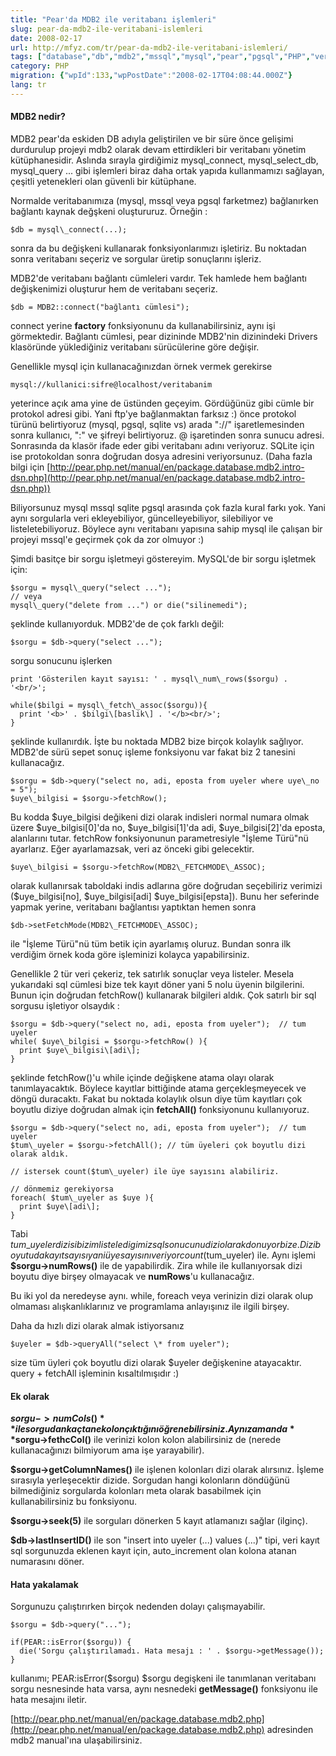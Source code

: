 ```yaml
---
title: "Pear'da MDB2 ile veritabanı işlemleri"
slug: pear-da-mdb2-ile-veritabani-islemleri
date: 2008-02-17
url: http://mfyz.com/tr/pear-da-mdb2-ile-veritabani-islemleri/
tags: ["database","db","mdb2","mssql","mysql","pear","pgsql","PHP","veritabanı"]
category: PHP
migration: {"wpId":133,"wpPostDate":"2008-02-17T04:08:44.000Z"}
lang: tr
---
```


#### MDB2 nedir?

MDB2 pear'da eskiden DB adıyla geliştirilen ve bir süre önce gelişimi durdurulup projeyi mdb2 olarak devam ettirdikleri bir veritabanı yönetim kütüphanesidir. Aslında sırayla girdiğimiz mysql\_connect, mysql\_select\_db, mysql\_query ... gibi işlemleri biraz daha ortak yapıda kullanmamızı sağlayan, çeşitli yetenekleri olan güvenli bir kütüphane.

Normalde veritabanımıza (mysql, mssql veya pgsql farketmez) bağlanırken bağlantı kaynak değşkeni oluştururuz. Örneğin :
```
$db = mysql\_connect(...);

```
sonra da bu değişkeni kullanarak fonksiyonlarımızı işletiriz. Bu noktadan sonra veritabanı seçeriz ve sorgular üretip sonuçlarını işleriz.

MDB2'de veritabanı bağlantı cümleleri vardır. Tek hamlede hem bağlantı değişkenimizi oluşturur hem de veritabanı seçeriz.
```
$db = MDB2::connect("bağlantı cümlesi");

```
connect yerine **factory** fonksiyonunu da kullanabilirsiniz, aynı işi görmektedir. Bağlantı cümlesi, pear dizininde MDB2'nin dizinindeki Drivers klasöründe yüklediğiniz veritabanı sürücülerine göre değişir.

Genellikle mysql için kullanacağınızdan örnek vermek gerekirse
```
mysql://kullanici:sifre@localhost/veritabanim

```
yeterince açık ama yine de üstünden geçeyim. Gördüğünüz gibi cümle bir protokol adresi gibi. Yani ftp'ye bağlanmaktan farksız :) önce protokol türünü belirtiyoruz (mysql, pgsql, sqlite vs) arada "://" işaretlemesinden sonra kullanıcı, ":" ve şifreyi belirtiyoruz. @ işaretinden sonra sunucu adresi. Sonrasında da klasör ifade eder gibi veritabanı adını veriyoruz. SQLite için ise protokoldan sonra doğrudan dosya adresini veriyorsunuz. (Daha fazla bilgi için [http://pear.php.net/manual/en/package.database.mdb2.intro-dsn.php](http://pear.php.net/manual/en/package.database.mdb2.intro-dsn.php))

Biliyorsunuz mysql mssql sqlite pgsql arasında çok fazla kural farkı yok. Yani aynı sorgularla veri ekleyebiliyor, güncelleyebiliyor, silebiliyor ve listeletebiliyoruz. Böylece aynı veritabanı yapısına sahip mysql ile çalışan bir projeyi mssql'e geçirmek çok da zor olmuyor :)

Şimdi basitçe bir sorgu işletmeyi göstereyim. MySQL'de bir sorgu işletmek için:
```
$sorgu = mysql\_query("select ...");
// veya
mysql\_query("delete from ...") or die("silinemedi");

```
şeklinde kullanıyorduk. MDB2'de de çok farklı değil:
```
$sorgu = $db->query("select ...");

```
sorgu sonucunu işlerken
```
print 'Gösterilen kayıt sayısı: ' . mysql\_num\_rows($sorgu) . '<br/>';

while($bilgi = mysql\_fetch\_assoc($sorgu)){
  print '<b>' . $bilgi\[baslik\] . '</b><br/>';
}

```
şeklinde kullanırdık. İşte bu noktada MDB2 bize birçok kolaylık sağlıyor. MDB2'de sürü sepet sonuç işleme fonksiyonu var fakat biz 2 tanesini kullanacağız.
```
$sorgu = $db->query("select no, adi, eposta from uyeler where uye\_no = 5");
$uye\_bilgisi = $sorgu->fetchRow();

```
Bu kodda $uye\_bilgisi değikeni dizi olarak indisleri normal numara olmak üzere $uye\_bilgisi\[0\]'da no, $uye\_bilgisi\[1\]'da adi, $uye\_bilgisi\[2\]'da eposta, alanlarını tutar. fetchRow fonksiyonunun parametresiyle "İşleme Türü"nü ayarlarız. Eğer ayarlamazsak, veri az önceki gibi gelecektir.
```
$uye\_bilgisi = $sorgu->fetchRow(MDB2\_FETCHMODE\_ASSOC);

```
olarak kullanırsak taboldaki indis adlarına göre doğrudan seçebiliriz verimizi ($uye\_bilgisi\[no\], $uye\_bilgisi\[adi\] $uye\_bilgisi\[epsta\]). Bunu her seferinde yapmak yerine, veritabanı bağlantısı yaptıktan hemen sonra
```
$db->setFetchMode(MDB2\_FETCHMODE\_ASSOC);

```
ile "İşleme Türü"nü tüm betik için ayarlamış oluruz. Bundan sonra ilk verdiğim örnek koda göre işleminizi kolayca yapabilirsiniz.

Genellikle 2 tür veri çekeriz, tek satırlık sonuçlar veya listeler. Mesela yukarıdaki sql cümlesi bize tek kayıt döner yani 5 nolu üyenin bilgilerini. Bunun için doğrudan fetchRow() kullanarak bilgileri aldık. Çok satırlı bir sql sorgusu işletiyor olsaydık :
```
$sorgu = $db->query("select no, adi, eposta from uyeler");  // tum uyeler
while( $uye\_bilgisi = $sorgu->fetchRow() ){
  print $uye\_bilgisi\[adi\];
}

```
şeklinde fetchRow()'u while içinde değişkene atama olayı olarak tanımlayacaktık. Böylece kayıtlar bittiğinde atama gerçekleşmeyecek ve döngü duracaktı. Fakat bu noktada kolaylık olsun diye tüm kayıtları çok boyutlu diziye doğrudan almak için **fetchAll()** fonksiyonunu kullanıyoruz.
```
$sorgu = $db->query("select no, adi, eposta from uyeler");  // tum uyeler
$tum\_uyeler = $sorgu->fetchAll(); // tüm üyeleri çok boyutlu dizi olarak aldık.

// istersek count($tum\_uyeler) ile üye sayısını alabiliriz.

// dönmemiz gerekiyorsa
foreach( $tum\_uyeler as $uye ){
  print $uye\[adi\];
}

```
Tabi $tum\_uyeler dizisi bizim listeledigimiz sql sonucunu dizi olarak donuyor bize. Dizi boyutu da kayıt sayısı yani üye sayısını veriyor count($tum\_uyeler) ile. Aynı işlemi **$sorgu->numRows()** ile de yapabilirdik. Zira while ile kullanıyorsak dizi boyutu diye birşey olmayacak ve **numRows**'u kullanacağız.

Bu iki yol da neredeyse aynı. while, foreach veya verinizin dizi olarak olup olmaması alışkanlıklarınız ve programlama anlayışınız ile ilgili birşey.

Daha da hızlı dizi olarak almak istiyorsanız
```
$uyeler = $db->queryAll("select \* from uyeler");

```
size tüm üyleri çok boyutlu dizi olarak $uyeler değişkenine atayacaktır. query + fetchAll işleminin kısaltılmışıdır :)

#### Ek olarak

**$sorgu->numCols()** ile sorgudan kaç tane kolon çıktığını öğrenebilirsiniz. Aynı zamanda **$sorgu->fethcCol()** ile verinizi kolon kolon alabilirsiniz de (nerede kullanacağınızı bilmiyorum ama işe yarayabilir).

**$sorgu->getColumnNames()** ile işlenen kolonları dizi olarak alırsınız. İşleme sırasıyla yerleşecektir dizide. Sorgudan hangi kolonların döndüğünü bilmediğiniz sorgularda kolonları meta olarak basabilmek için kullanabilirsiniz bu fonksiyonu.

**$sorgu->seek(5)** ile sorguları dönerken 5 kayıt atlamanızı sağlar (ilginç).

**$db->lastInsertID()** ile son "insert into uyeler (...) values (...)" tipi, veri kayıt sql sorgunuzda eklenen kayıt için, auto\_increment olan kolona atanan numarasını döner.

#### Hata yakalamak

Sorgunuzu çalıştırırken birçok nedenden dolayı çalışmayabilir.
```
$sorgu = $db->query("...");

if(PEAR::isError($sorgu)) {
  die('Sorgu çalıştırılamadı. Hata mesajı : ' . $sorgu->getMessage());
}

```
kullanımı; PEAR:isError($sorgu) $sorgu degişkeni ile tanımlanan veritabanı sorgu nesnesinde hata varsa, aynı nesnedeki **getMessage()** fonksiyonu ile hata mesajını iletir.

[http://pear.php.net/manual/en/package.database.mdb2.php](http://pear.php.net/manual/en/package.database.mdb2.php) adresinden mdb2 manual'ına ulaşabilirsiniz.